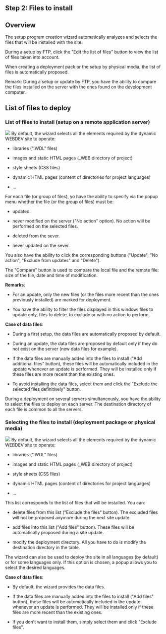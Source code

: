 


## Step 2: Files to install
			



<a name="NOTE1"></a>
<a name="NOTE1_1"></a>


## Overview
<a name="overview_ELTTEXTE000137"></a>
The setup program creation wizard automatically analyzes and selects the files that will be installed with the site.

During a setup by FTP, click the "Edit the list of files" button to view the list of files taken into account. 

When creating a deployment pack or the setup by physical media, the list of files is automatically proposed. 

Remark: During a setup or update by FTP, you have the ability to compare the files installed on the server with the ones found on the development computer.

<a name="NOTE2"></a>
<a name="NOTE2_1"></a>


## List of files to deploy
<a name="list_files_deploy_ELTTEXTE000161"></a>


### List of files to install (setup on a remote application server)
<a name="list_files_install_setup_remote_application_server_ELTPARAGRAPHE000024"></a>


![](https://doc.pcsoft.fr/en-US/images/image.awp?langid=3&name=fichier_install_New.gif)
By default, the wizard selects all the elements required by the dynamic WEBDEV site to operate:

- libraries (".WDL" files)

- images and static HTML pages (_WEB directory of project)

- style sheets (CSS files)

- dynamic HTML pages (content of directories for project languages)

- ...




For each file (or group of files), yo have the ability to specify via the popup menu whether the file (or the group of files) must be: 

- updated. 

- never modified on the server ("No action" option). No action will be performed on the selected files. 

- deleted from the sever.

- never updated on the sever.


You also have the ability to click the corresponding buttons ("Update", "No action", "Exclude from updates" and "Delete").

The "Compare" button is used to compare the local file and the remote file: size of the file, date and time of modification.

**Remarks**: 

- For an update, only the new files (or the files more recent than the ones previously installed) are marked for deployment.

- You have the ability to filter the files displayed in this window: files to update only, files to delete, to exclude or with no action to perform.




**Case of data files**:

- During a first setup, the data files are automatically proposed by default.

- During an update, the data files are proposed by default only if they do not exist on the server (new data files for example).

- If the data files are manually added into the files to install ("Add additional files" button), these files will be automatically included in the update whenever an update is performed. They will be installed only if these files are more recent than the existing ones.

- To avoid installing the data files, select them and click the "Exclude the selected files definitively" button.




During a deployment on several servers simultaneously, you have the ability to select the files to deploy on each server. The destination directory of each file is common to all the servers.
<a name="NOTE3_2"></a>


### Selecting the files to install (deployment package or physical media)
<a name="selecting_the_files_install_deployment_package_physical_media_ELTPARAGRAPHE000065"></a>


![](https://doc.pcsoft.fr/en-US/images/image.awp?langid=3&name=fichier_install_pack.gif)
By default, the wizard selects all the elements required by the dynamic WEBDEV site to operate:

- libraries (".WDL" files)

- images and static HTML pages (_WEB directory of project)

- style sheets (CSS files)

- dynamic HTML pages (content of directories for project languages)

- ...




This list corresponds to the list of files that will be installed. You can:

- delete files from this list ("Exclude the files" button). The excluded files will not be proposed anymore during the next site update. 

- add files into this list ("Add files" button). These files will be automatically proposed during a site update.

- modify the deployment directory. All you have to do is modify the destination directory in the table. 




The wizard can also be used to deploy the site in all languages (by default) or for some languages only. If this option is chosen, a popup allows you to select the desired languages.

**Case of data files**:

- By default, the wizard provides the data files.

- If the data files are manually added into the files to install ("Add files" button), these files will be automatically included in the update whenever an update is performed. They will be installed only if these files are more recent than the existing ones.

- If you don't want to install them, simply select them and click "Exclude files".





